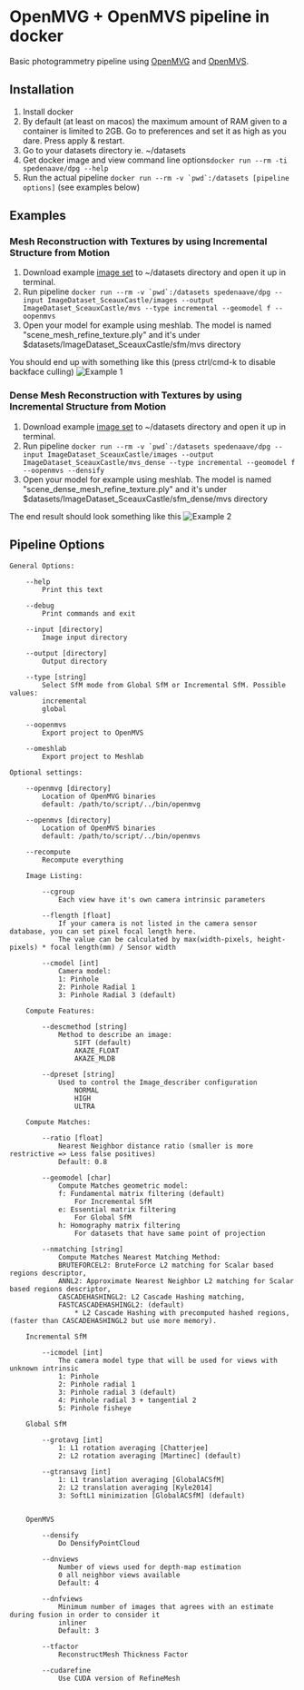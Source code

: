 # OpenMVG + OpenMVS pipeline in docker

Basic photogrammetry pipeline using [OpenMVG](https://github.com/openMVG/openMVG) and [OpenMVS](https://github.com/cdcseacave/openMVS).

## Installation
1. Install docker
2. By default (at least on macos) the maximum amount of RAM given to a container is limited to 2GB. Go to preferences and set it as high as you dare. Press apply & restart.
3. Go to your datasets directory ie. ~/datasets
4. Get docker image and view command line options```docker run --rm -ti spedenaave/dpg --help```
5. Run the actual pipeline ```docker run --rm -v `pwd`:/datasets [pipeline options]``` (see examples below)

## Examples

### Mesh Reconstruction with Textures by using Incremental Structure from Motion
1. Download example [image set](https://github.com/openMVG/ImageDataset_SceauxCastle) to ~/datasets directory and open it up in terminal.
2. Run pipeline ```docker run --rm -v `pwd`:/datasets spedenaave/dpg --input ImageDataset_SceauxCastle/images --output ImageDataset_SceauxCastle/mvs --type incremental --geomodel f --oopenmvs```
3. Open your model for example using meshlab. The model is named "scene_mesh_refine_texture.ply" and it's under $datasets/ImageDataset_SceauxCastle/sfm/mvs directory

You should end up with something like this (press ctrl/cmd-k to disable backface culling) ![Example 1](https://i.imgur.com/CpSs2SE.jpg)

### Dense Mesh Reconstruction with Textures by using Incremental Structure from Motion
1. Download example [image set](https://github.com/openMVG/ImageDataset_SceauxCastle) to ~/datasets directory and open it up in terminal.
2. Run pipeline ```docker run --rm -v `pwd`:/datasets spedenaave/dpg --input ImageDataset_SceauxCastle/images --output ImageDataset_SceauxCastle/mvs_dense --type incremental --geomodel f --oopenmvs --densify```
3. Open your model for example using meshlab. The model is named "scene_dense_mesh_refine_texture.ply" and it's under $datasets/ImageDataset_SceauxCastle/sfm_dense/mvs directory

The end result should look something like this ![Example 2](https://i.imgur.com/lVerEpa.jpg)

## Pipeline Options

    General Options:

        --help
            Print this text

        --debug
            Print commands and exit

        --input [directory]
            Image input directory

        --output [directory]
            Output directory

        --type [string]
            Select SfM mode from Global SfM or Incremental SfM. Possible values:
            incremental
            global
        
        --oopenmvs
            Export project to OpenMVS
        
        --omeshlab
            Export project to Meshlab

    Optional settings:

        --openmvg [directory]
            Location of OpenMVG binaries
            default: /path/to/script/../bin/openmvg
        
        --openmvs [directory]
            Location of OpenMVS binaries
            default: /path/to/script/../bin/openmvs

        --recompute
            Recompute everything

        Image Listing:

            --cgroup
                Each view have it's own camera intrinsic parameters

            --flength [float]
                If your camera is not listed in the camera sensor database, you can set pixel focal length here.
                The value can be calculated by max(width-pixels, height-pixels) * focal length(mm) / Sensor width

            --cmodel [int]
                Camera model:
                1: Pinhole
                2: Pinhole Radial 1
                3: Pinhole Radial 3 (default)

        Compute Features:

            --descmethod [string]
                Method to describe an image:
                    SIFT (default)
                    AKAZE_FLOAT
                    AKAZE_MLDB

            --dpreset [string]
                Used to control the Image_describer configuration
                    NORMAL
                    HIGH
                    ULTRA

        Compute Matches:

            --ratio [float]
                Nearest Neighbor distance ratio (smaller is more restrictive => Less false positives)
                Default: 0.8

            --geomodel [char]
                Compute Matches geometric model:
                f: Fundamental matrix filtering (default)
                    For Incremental SfM
                e: Essential matrix filtering
                    For Global SfM
                h: Homography matrix filtering
                    For datasets that have same point of projection
        
            --nmatching [string]
                Compute Matches Nearest Matching Method:
                BRUTEFORCEL2: BruteForce L2 matching for Scalar based regions descriptor,
                ANNL2: Approximate Nearest Neighbor L2 matching for Scalar based regions descriptor,
                CASCADEHASHINGL2: L2 Cascade Hashing matching,
                FASTCASCADEHASHINGL2: (default)
                    * L2 Cascade Hashing with precomputed hashed regions, (faster than CASCADEHASHINGL2 but use more memory).

        Incremental SfM

            --icmodel [int]
                The camera model type that will be used for views with unknown intrinsic
                1: Pinhole
                2: Pinhole radial 1
                3: Pinhole radial 3 (default)
                4: Pinhole radial 3 + tangential 2
                5: Pinhole fisheye

        Global SfM

            --grotavg [int]
                1: L1 rotation averaging [Chatterjee]
                2: L2 rotation averaging [Martinec] (default)

            --gtransavg [int]
                1: L1 translation averaging [GlobalACSfM]
                2: L2 translation averaging [Kyle2014]
                3: SoftL1 minimization [GlobalACSfM] (default)


        OpenMVS

            --densify
                Do DensifyPointCloud

            --dnviews
                Number of views used for depth-map estimation
                0 all neighbor views available
                Default: 4
            
            --dnfviews
                Minimum number of images that agrees with an estimate during fusion in order to consider it
                inliner
                Default: 3
            
            --tfactor
                ReconstructMesh Thickness Factor

            --cudarefine
                Use CUDA version of RefineMesh
